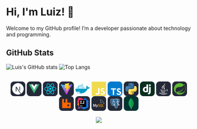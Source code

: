 # Hi, I'm Luiz! 👋

Welcome to my GitHub profile! I’m a developer passionate about technology and programming.

## GitHub Stats

![Luis's GitHub stats](https://github-readme-stats.vercel.app/api?username=lmgaspa&show_icons=true&theme=radical)
![Top Langs](https://github-readme-stats.vercel.app/api/top-langs/?username=lmgaspa&layout=compact&theme=radical)

<div style="display: inline_block" align="center"><br>
  <img align="center" alt="NextJS" height="40" width="40" src="https://github.com/tandpfun/skill-icons/raw/main/icons/NextJS-Dark.svg">
  <img align="center" alt="Vue" height="40" width="40" src="https://github.com/tandpfun/skill-icons/raw/main/icons/VueJS-Dark.svg">
  <img align="center" alt="React" height="40" width="40" src="https://github.com/tandpfun/skill-icons/raw/main/icons/React-Dark.svg">
  <img align="center" alt="Vite" height="40" width="40" src=https://github.com/tandpfun/skill-icons/blob/main/icons/Vite-Dark.svg
  <img align="center" alt="Python" height="40" width="40" src= https://github.com/tandpfun/skill-icons/blob/main/icons/Bootstrap.svg
  <img align="center" alt="Python" height="40" width="40" src= https://github.com/tandpfun/skill-icons/blob/main/icons/TailwindCSS-Dark.svg
  <img align="center" alt="NodeJS" height="40" width="40" src= https://github.com/tandpfun/skill-icons/raw/main/icons/NodeJS-Dark.svg>
  <img align="center" alt="docker" height="40" width="40" src="https://raw.githubusercontent.com/devicons/devicon/master/icons/docker/docker-plain.svg">
  <img align="center" alt="Js" height="40" width="40" src="https://raw.githubusercontent.com/devicons/devicon/master/icons/javascript/javascript-plain.svg">
  <img align="center" alt="Ts" height="40" width="40" src="https://github.com/tandpfun/skill-icons/raw/main/icons/TypeScript.svg">
  <img align="center" alt="Python" height="40" width="40" src="https://github.com/tandpfun/skill-icons/raw/main/icons/Python-Dark.svg">
  <img align="center" alt="Python" height="40" width="40" src="https://github.com/tandpfun/skill-icons/raw/main/icons/Django.svg">
  <img align="center" alt="Python" height="40" width="40" src=https://github.com/tandpfun/skill-icons/raw/main/icons/Java-Dark.svg>
  <img align="center" alt="Python" height="40" width="40" src=https://github.com/tandpfun/skill-icons/raw/main/icons/Spring-Dark.svg>
  <img align="center" alt="Python" height="40" width="40" src=https://github.com/tandpfun/skill-icons/blob/main/icons/RabbitMQ-Dark.svg>
  <img align="center" alt="Python" height="40" width="40" src=https://github.com/tandpfun/skill-icons/blob/main/icons/Idea-Dark.svg>
  <img align="center" alt="Python" height="40" width="40" src=https://github.com/tandpfun/skill-icons/raw/main/icons/MySQL-Dark.svg>
  <img align="center" alt="Python" height="40" width="40" src=https://github.com/tandpfun/skill-icons/raw/main/icons/PostgreSQL-Dark.svg>
  <img align="center" alt="Python" height="40" width="40" src=https://github.com/tandpfun/skill-icons/raw/main/icons/MongoDB.svg>
</div>

<div style="display: inline_block" align="center"><br>
  <a href="https://www.linkedin.com/in/luiz-gasparetto-25a158257/"><img src="https://img.shields.io/badge/-LinkedIn-%230077B5?style=for-the-badge&logo=linkedin&logoColor=white"></a> 
</div>
